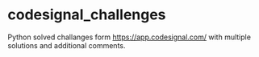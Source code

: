 # codesignal_challenges
Python solved challanges form https://app.codesignal.com/ with multiple solutions and additional comments.
